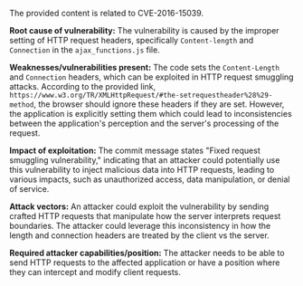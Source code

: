 The provided content is related to CVE-2016-15039.

**Root cause of vulnerability:**
The vulnerability is caused by the improper setting of HTTP request headers, specifically `Content-length` and `Connection` in the `ajax_functions.js` file.

**Weaknesses/vulnerabilities present:**
The code sets the `Content-Length` and `Connection` headers, which can be exploited in HTTP request smuggling attacks. According to the provided link, `https://www.w3.org/TR/XMLHttpRequest/#the-setrequestheader%28%29-method`, the browser should ignore these headers if they are set. However, the application is explicitly setting them which could lead to inconsistencies between the application's perception and the server's processing of the request.

**Impact of exploitation:**
The commit message states "Fixed request smuggling vulnerability," indicating that an attacker could potentially use this vulnerability to inject malicious data into HTTP requests, leading to various impacts, such as unauthorized access, data manipulation, or denial of service.

**Attack vectors:**
An attacker could exploit the vulnerability by sending crafted HTTP requests that manipulate how the server interprets request boundaries. The attacker could leverage this inconsistency in how the length and connection headers are treated by the client vs the server.

**Required attacker capabilities/position:**
The attacker needs to be able to send HTTP requests to the affected application or have a position where they can intercept and modify client requests.